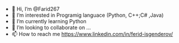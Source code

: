 - 👋 Hi, I’m @Farid267
- 👀 I’m interested in Programig languace (Python, C++;C# ,Java)
- 🌱 I’m currently learning Python 
- 💞️ I’m looking to collaborate on ...
- 📫 How to reach me https://www.linkedin.com/in/ferid-isgenderov/

<!---
Farid267/Farid267 is a ✨ special ✨ repository because its `README.md` (this file) appears on your GitHub profile.
You can click the Preview link to take a look at your changes.
--->
